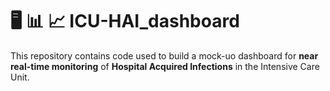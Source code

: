 # 🖥️ 📊 📈 ICU-HAI_dashboard
This repository contains code used to build a mock-uo dashboard for **near real-time monitoring** of **Hospital Acquired Infections** in the Intensive Care Unit.
